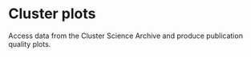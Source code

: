 # Cluster plots

Access data from the Cluster Science Archive and produce publication quality plots.


